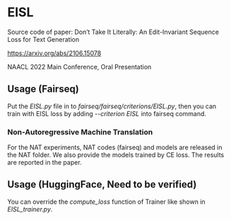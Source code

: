 # EISL
Source code of paper: Don’t Take It Literally: An Edit-Invariant Sequence Loss for Text Generation

https://arxiv.org/abs/2106.15078

NAACL 2022 Main Conference, Oral Presentation
 
## Usage (Fairseq)
Put the *EISL.py* file in to *fairseq/fairseq/criterions/EISL.py*, then you can train with EISL loss by adding *--criterion EISL* into fairseq command.

### Non-Autoregressive Machine Translation
For the NAT experiments, NAT codes (fairseq) and models are released in the NAT folder. We also provide the models trained by CE loss. The results are reported in the paper.

## Usage (HuggingFace, Need to be verified)
You can override the *compute_loss* function of Trainer like shown in *EISL_trainer.py*. 